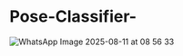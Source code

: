 # Pose-Classifier-

![WhatsApp Image 2025-08-11 at 08 56 33](https://github.com/user-attachments/assets/d8fa47e7-a5fc-4de5-8e23-bed2e0c88116)
